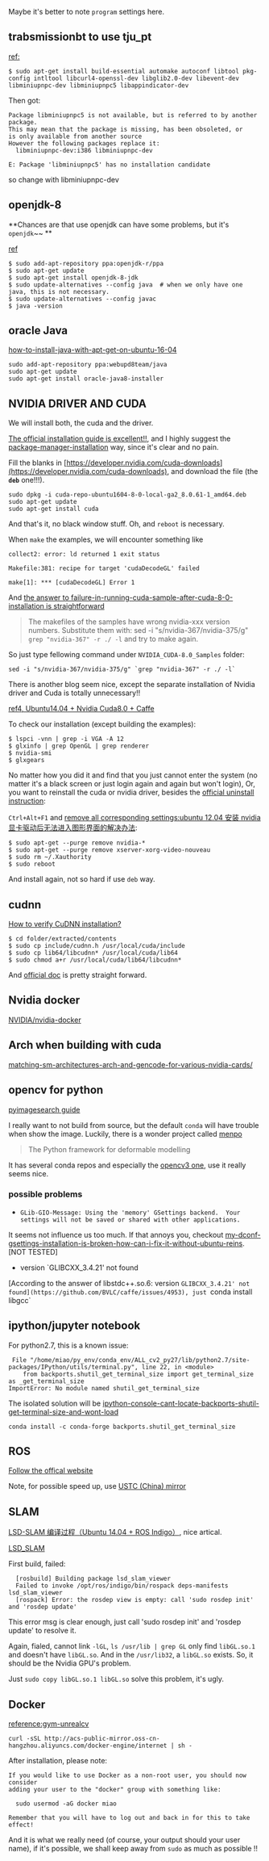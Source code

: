 Maybe it's better to note `program` settings here.

## trabsmissionbt to use tju_pt

[ref:](https://github.com/transmission/transmission/wiki/Building-Transmission)

``` vi
$ sudo apt-get install build-essential automake autoconf libtool pkg-config intltool libcurl4-openssl-dev libglib2.0-dev libevent-dev libminiupnpc-dev libminiupnpc5 libappindicator-dev
```

Then got:
``` vi
Package libminiupnpc5 is not available, but is referred to by another package.
This may mean that the package is missing, has been obsoleted, or
is only available from another source
However the following packages replace it:
  libminiupnpc-dev:i386 libminiupnpc-dev

E: Package 'libminiupnpc5' has no installation candidate
```

so change with libminiupnpc-dev


## openjdk-8

**Chances are that use openjdk can have some problems, but it's `openjdk`~~ **

[ref](http://ubuntuhandbook.org/index.php/2015/01/install-openjdk-8-ubuntu-14-04-12-04-lts/)

``` vi
$ sudo add-apt-repository ppa:openjdk-r/ppa
$ sudo apt-get update
$ sudo apt-get install openjdk-8-jdk
$ sudo update-alternatives --config java  # when we only have one java, this is not necessary.
$ sudo update-alternatives --config javac
$ java -version

```

## oracle Java

[how-to-install-java-with-apt-get-on-ubuntu-16-04](https://www.digitalocean.com/community/tutorials/how-to-install-java-with-apt-get-on-ubuntu-16-04)

``` vi
sudo add-apt-repository ppa:webupd8team/java
sudo apt-get update
sudo apt-get install oracle-java8-installer
```

## NVIDIA DRIVER AND CUDA

We will install both, the cuda and the driver.



[The official installation guide is excellent!!](http://docs.nvidia.com/cuda/cuda-installation-guide-linux/), and I highly suggest the [package-manager-installation](http://docs.nvidia.com/cuda/cuda-installation-guide-linux/#package-manager-installation) way, since it's clear and no pain.

Fill the blanks in [https://developer.nvidia.com/cuda-downloads](https://developer.nvidia.com/cuda-downloads), and download the file (the **`deb`** one!!!).

``` vi
sudo dpkg -i cuda-repo-ubuntu1604-8-0-local-ga2_8.0.61-1_amd64.deb
sudo apt-get update
sudo apt-get install cuda
```

And that's it, no black window stuff. Oh, and `reboot` is necessary.

When `make` the examples, we will encounter something like 

``` vi
collect2: error: ld returned 1 exit status

Makefile:381: recipe for target 'cudaDecodeGL' failed

make[1]: *** [cudaDecodeGL] Error 1
```


And [the answer to failure-in-running-cuda-sample-after-cuda-8-0-installation is straightforward](https://askubuntu.com/questions/891003/failure-in-running-cuda-sample-after-cuda-8-0-installation)

>The makefiles of the samples have wrong nvidia-xxx version numbers. Substitute them with: sed -i "s/nvidia-367/nvidia-375/g" `grep "nvidia-367" -r ./ -l` and try to make again.

So just type fellowing command under `NVIDIA_CUDA-8.0_Samples` folder:

``` vi
sed -i "s/nvidia-367/nvidia-375/g" `grep "nvidia-367" -r ./ -l`
```

There is another blog seem nice, except the separate installation of Nvidia driver and Cuda is totally unnecessary!!

[ref4,  Ubuntu14.04 + Nvidia Cuda8.0 + Caffe](http://blog.csdn.net/yan_song_/article/details/53154611)

To check our installation (except building the examples):

``` vi
$ lspci -vnn | grep -i VGA -A 12
$ glxinfo | grep OpenGL | grep renderer
$ nvidia-smi
$ glxgears
```


No matter how you did it and find that you just cannot enter the system (no matter it's a black screen or just login again and again but won't login), Or, you want to reinstall the cuda or nvidia driver, besides the [official uninstall instruction](http://docs.nvidia.com/cuda/cuda-installation-guide-linux/#handle-uninstallation):

`Ctrl+Alt+F1` and [remove all corresponding settings:ubuntu 12.04 安装 nvidia 显卡驱动后无法进入图形界面的解决办法](http://blog.csdn.net/dxuehui/article/details/45874693):

``` vi
$ sudo apt-get --purge remove nvidia-*
$ sudo apt-get --purge remove xserver-xorg-video-nouveau
$ sudo rm ~/.Xauthority
$ sudo reboot
```

And install again, not so hard if use `deb` way.

## cudnn

[How to verify CuDNN installation?](https://stackoverflow.com/questions/31326015/how-to-verify-cudnn-installation)

``` vi
$ cd folder/extracted/contents
$ sudo cp include/cudnn.h /usr/local/cuda/include
$ sudo cp lib64/libcudnn* /usr/local/cuda/lib64
$ sudo chmod a+r /usr/local/cuda/lib64/libcudnn*
```

And [official doc](http://docs.nvidia.com/deeplearning/sdk/cudnn-install/index.html) is pretty straight forward.


## Nvidia docker

[NVIDIA/nvidia-docker](https://github.com/NVIDIA/nvidia-docker/wiki)

## Arch when building with cuda

[matching-sm-architectures-arch-and-gencode-for-various-nvidia-cards/](http://arnon.dk/matching-sm-architectures-arch-and-gencode-for-various-nvidia-cards/)

## opencv for python

[pyimagesearch guide](http://www.pyimagesearch.com/2016/10/24/ubuntu-16-04-how-to-install-opencv/)

I really want to not build from source, but the default `conda` will have trouble when show the image. Luckily, there is a wonder project called [menpo](http://www.menpo.org/)

>The Python framework for deformable modelling

It has several conda repos and especially the [opencv3 one](https://anaconda.org/menpo/opencv3), use it really seems nice.

### possible problems

* `GLib-GIO-Message: Using the 'memory' GSettings backend.  Your settings will not be saved or shared with other applications.`

It seems not influence us too much. If that annoys you, checkout [my-dconf-gsettings-installation-is-broken-how-can-i-fix-it-without-ubuntu-reins](https://askubuntu.com/questions/558446/my-dconf-gsettings-installation-is-broken-how-can-i-fix-it-without-ubuntu-reins). [NOT TESTED]

* version `GLIBCXX_3.4.21' not found 

[According to the answer of libstdc++.so.6: version `GLIBCXX_3.4.21' not found](https://github.com/BVLC/caffe/issues/4953), just `conda install libgcc`

## ipython/jupyter notebook

For python2.7, this is a known issue:

``` vi
 File "/home/miao/py_env/conda_env/ALL_cv2_py27/lib/python2.7/site-packages/IPython/utils/terminal.py", line 22, in <module>
    from backports.shutil_get_terminal_size import get_terminal_size as _get_terminal_size
ImportError: No module named shutil_get_terminal_size
```

The isolated solution will be [ipython-console-cant-locate-backports-shutil-get-terminal-size-and-wont-load](https://stackoverflow.com/questions/37232446/ipython-console-cant-locate-backports-shutil-get-terminal-size-and-wont-load)

``` vi
conda install -c conda-forge backports.shutil_get_terminal_size
```
## ROS

[Follow the offical website](http://wiki.ros.org/indigo/Installation/Ubuntu)

Note, for possible speed up, use [USTC (China) mirror](http://wiki.ros.org/ROS/Installation/UbuntuMirrors)

## SLAM

[LSD-SLAM 编译过程（Ubuntu 14.04 + ROS Indigo）](http://blog.csdn.net/xueyinhualuo/article/details/48490939), nice artical.

[LSD_SLAM](https://github.com/tum-vision/lsd_slam)

First build, failed:

``` vi
  [rosbuild] Building package lsd_slam_viewer
  Failed to invoke /opt/ros/indigo/bin/rospack deps-manifests lsd_slam_viewer
  [rospack] Error: the rosdep view is empty: call 'sudo rosdep init' and 'rosdep update'
```

This error msg is clear enough, just call 'sudo rosdep init' and 'rosdep update' to resolve it.


Again, fialed, cannot link `-lGL`, `ls /usr/lib | grep GL` only find `libGL.so.1` and doesn't have `libGL.so`. And in the `/usr/lib32`, a `libGL.so` exists. So, it should be the Nvidia GPU's problem.

Just `sudo copy libGL.so.1 libGL.so` solve this problem, it's ugly.

## Docker

[reference:gym-unrealcv](https://github.com/zfw1226/gym-unrealcv)

``` vi
curl -sSL http://acs-public-mirror.oss-cn-hangzhou.aliyuncs.com/docker-engine/internet | sh -
```

After installation, please note:

``` vi
If you would like to use Docker as a non-root user, you should now consider
adding your user to the "docker" group with something like:

  sudo usermod -aG docker miao

Remember that you will have to log out and back in for this to take effect!
```

And it is what we really need (of course, your output should your user name), if it's possible, we shall keep away from `sudo` as much as possible !!
